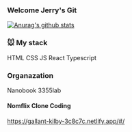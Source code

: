 ### Welcome Jerry's Git

[![Anurag's github stats](https://github-readme-stats.vercel.app/api?username=shin101004)](https://github.com/anuraghazra/github-readme-stats)
### 🐭 My stack
HTML
CSS
JS
React
Typescript

### Organazation
Nanobook
3355lab

#### Nomflix Clone Coding
https://gallant-kilby-3c8c7c.netlify.app/#/
